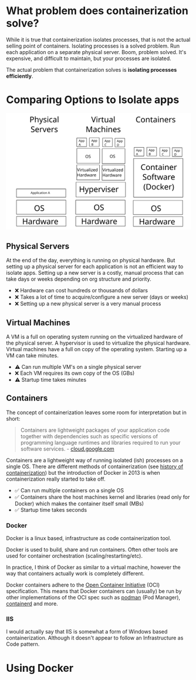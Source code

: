 # What problem does containerization solve?

While it is true that containerization isolates processes, that is not the actual selling point of containers. Isolating processes is a solved problem. Run each application on a separate physical server. Boom, problem solved. It's expensive, and difficult to maintain, but your processes are isolated.

The actual problem that containerization solves is **isolating processes efficiently**.

# Comparing Options to Isolate apps

<img src="./images/vm-vs-container.svg" alt="physical server vs. vm vs. containers" width="800"/>

## Physical Servers

At the end of the day, everything is running on physical hardware. But setting up a physical server for each application is not an efficient way to isolate apps. Setting up a new server is a costly, manual process that can take days or weeks depending on org structure and priority.

- ❌ Hardware can cost hundreds or thousands of dollars
- ❌ Takes a lot of time to acquire/configure a new server (days or weeks)
- ❌ Setting up a new physical server is a very manual process

## Virtual Machines

A VM is a full on operating system running on the virtualized hardware of the physical server. A hypervisor is used to virtualize the physical hardware. Virtual machines have a full on copy of the operating system. Starting up a VM can take minutes.

- ⚠ Can run multiple VM's on a single physical server
- ❌ Each VM requires its own copy of the OS (GBs)
- ⚠ Startup time takes minutes

## Containers

<!-- ![google: containers defined](./images/google-containers-defined.png =800x) -->

The concept of containerization leaves some room for interpretation but in short:

> Containers are lightweight packages of your application code together with dependencies such as specific versions of programming language runtimes and libraries required to run your software services. - [cloud.google.com](https://cloud.google.com/learn/what-are-containers)

Containers are a lightweight way of running isolated (ish) processes on a single OS. There are different methods of containerization (see [history of containerization](https://blog.aquasec.com/a-brief-history-of-containers-from-1970s-chroot-to-docker-2016)) but the introduction of Docker in 2013 is when containerization really started to take off.

- ✅ Can run multiple containers on a single OS
- ✅ Containers share the host machines kernel and libraries (read only for Docker) which makes the container itself small (MBs)
- ✅ Startup time takes seconds

### Docker

Docker is a linux based, infrastructure as code containerization tool.

Docker is used to build, share and run containers. Often other tools are used for container orchestration (scaling/restarting/etc).

In practice, I think of Docker as similar to a virtual machine, however the way that containers actually work is completely different.

Docker containers adhere to the [Open Container Initiative](https://opencontainers.org/) (OCI) specification. This means that Docker containers can (usually) be run by other implementations of the OCI spec such as [podman](https://podman.io/) (Pod Manager), [containerd](https://containerd.io/) and more.

### IIS

I would actually say that IIS is somewhat a form of Windows based containerization. Although it doesn't appear to follow an Infrastructure as Code pattern.

# Using Docker
